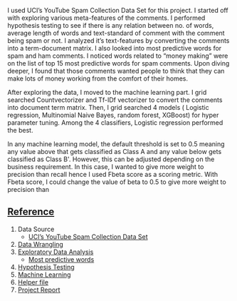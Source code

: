 I used UCI’s YouTube Spam Collection Data Set for this project. I started off with exploring various meta-features of the comments. I performed hypothesis testing to see if there is any relation between no. of words, average length of words and text-standard of comment with the comment being spam or not. I analyzed it’s text-features by converting the comments into a term-document matrix. I also looked into most predictive words for spam and ham comments. I noticed words related to “money making” were on the list of top 15 most predictive words for spam comments. Upon diving deeper, I found that those comments wanted people to think that they can make lots of money working from the comfort of their homes. 

After exploring the data, I moved to the machine learning part. I grid searched Countvectorizer and Tf-IDf  vectorizer to convert the comments into document term matrix. Then, I grid searched 4 models ( Logistic regression, Multinomial Naive Bayes,  random forest, XGBoost) for hyper parameter tuning. Among the 4 classifiers, Logistic regression performed the best.

In any machine learning model, the default threshold is set to 0.5 meaning any value above that gets classified as Class A and any value below gets classified as Class B'. However, this can be adjusted depending on the business requirement. In this case, I wanted to give more weight to precision than recall hence I used Fbeta score as a scoring metric. With Fbeta score, I could change the value of beta to 0.5 to give more weight to precision than 


## [Reference](#table-of-contents)
1. Data Source 
   - [UCI’s YouTube Spam Collection Data Set](http://archive.ics.uci.edu/ml/datasets/YouTube+Spam+Collection#)  
2. [Data Wrangling](https://github.com/Preeti24/Youtube-comments/blob/master/Feature%20Engineering.ipynb)
3. [Exploratory Data Analysis](https://github.com/Preeti24/Youtube-comments/blob/master/Exploratory%20Data%20Analysis.ipynb)
   - [Most predictive words](https://github.com/Preeti24/Youtube-comments/blob/master/Most%20Predictive%20Words.ipynb)
3. [Hypothesis Testing](https://github.com/Preeti24/Youtube-comments/blob/master/Hypothesis%20Testing.ipynb)
4. [Machine Learning](https://github.com/Preeti24/Youtube-comments/blob/master/Machine%20Learning.ipynb)
5. [Helper file](https://github.com/Preeti24/Youtube-comments/blob/master/Helper.py)
6. [Project Report](https://github.com/Preeti24/Youtube-comments/blob/master/Reports/Capstone%202-%20Final%20Report.pdf)
